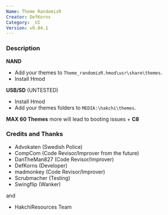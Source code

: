 ```yaml
---
Name: Theme RandomizR
Creator: DefKorns
Category: _UI
Version: v0.84.1
---
```

### Description

**NAND**

- Add your themes to `Theme_randomizR.hmod\usr\share\themes`.
- Install Hmod


**USB/SD** (UNTESTED)

- Install Hmod
- Add your themes folders to `MEDIA:\hakchi\themes`.

**MAX 60 Themes** more will lead to booting issues + **C8**


### Credits and Thanks
- Advokaten (Swedish Police)
- CompCom (Code Revisor/Improver from the future)
- DanTheMan827 (Code Revisor/Improver)
- DefKorns (Developer)
- madmonkey (Code Revisor/Improver)
- Scrubmacher (Testing)
- Swingflip (Wanker)

and 
- HakchiResources Team
